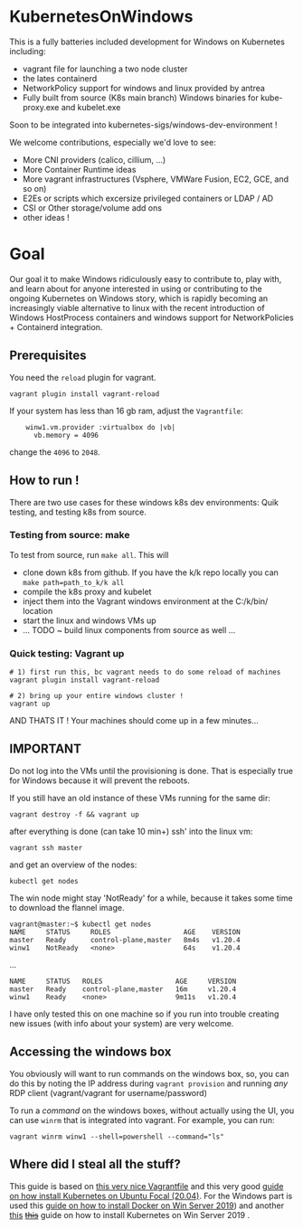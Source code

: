 # KubernetesOnWindows

This is a fully batteries included development for Windows on Kubernetes including:
- vagrant file for launching a two node cluster
- the lates containerd
- NetworkPolicy support for windows and linux provided by antrea
- Fully built from source (K8s main branch) Windows binaries for kube-proxy.exe and kubelet.exe

Soon to be integrated into kubernetes-sigs/windows-dev-environment !

We welcome contributions, especially we'd love to see:
- More CNI providers (calico, cillium, ...)
- More Container Runtime ideas
- More vagrant infrastructures (Vsphere, VMWare Fusion, EC2, GCE, and so on)
- E2Es or scripts which excersize privileged containers or LDAP / AD
- CSI or Other storage/volume add ons
- other ideas !

# Goal

Our goal it to make Windows ridiculously easy to contribute to, play with, and learn about for anyone interested
in using or contributing to the ongoing Kubernetes on Windows story, which is rapidly becoming an increasingly
viable alternative to linux with the recent introduction of Windows HostProcess containers and windows support for NetworkPolicies + Containerd integration.

## Prerequisites
You need the `reload` plugin for vagrant.
```
vagrant plugin install vagrant-reload
```

If your system has less than 16 gb ram, adjust the `Vagrantfile`:
```
    winw1.vm.provider :virtualbox do |vb|
      vb.memory = 4096
```
change the `4096` to `2048`.

## How to run !

There are two use cases for these windows k8s dev environments: Quik testing, and testing k8s from source.

### Testing from source: make

To test from source, run `make all`.  This will
- clone down k8s from github. If you have the k/k repo locally you can `make path=path_to_k/k all` 
- compile the k8s proxy and kubelet
- inject them into the Vagrant windows environment at the C:/k/bin/ location 
- start the linux and windows VMs up 
- ... TODO ~ build linux components from source as well ...

### Quick testing: Vagrant up

```
# 1) first run this, bc vagrant needs to do some reload of machines
vagrant plugin install vagrant-reload 

# 2) bring up your entire windows cluster ! 
vagrant up
```

AND THATS IT ! Your machines should come up in a few minutes...

## IMPORTANT
Do not log into the VMs until the provisioning is done. That is especially true for Windows because it will prevent the reboots.

If you still have an old instance of these VMs running for the same dir:
```
vagrant destroy -f && vagrant up
```
after everything is done (can take 10 min+) ssh' into the linux vm:
```
vagrant ssh master
```
and get an overview of the nodes:
```
kubectl get nodes
```
The win node might stay 'NotReady' for a while, because it takes some time to download the flannel image.
```
vagrant@master:~$ kubectl get nodes
NAME     STATUS     ROLES                  AGE    VERSION
master   Ready      control-plane,master   8m4s   v1.20.4
winw1    NotReady   <none>                 64s    v1.20.4
```
...
```
NAME     STATUS   ROLES                  AGE     VERSION
master   Ready    control-plane,master   16m     v1.20.4
winw1    Ready    <none>                 9m11s   v1.20.4
```

I have only tested this on one machine so if you run into trouble creating new issues (with info about your system) are very welcome. 

## Accessing the windows box

You obviously will want to run commands on the windows box, so, you can do this by noting the IP address during `vagrant provision` and running *any* RDP client (vagrant/vagrant for username/password)

To run a *command* on the windows boxes, without actually using the UI, you can use `winrm` that is integrated into vagrant.  For example, you can run:

```
vagrant winrm winw1 --shell=powershell --command="ls"
```

## Where did I steal all the stuff?

This guide is based on [this very nice Vagrantfile](https://gist.github.com/danielepolencic/ef4ddb763fd9a18bf2f1eaaa2e337544) and this very good [guide on how install Kubernetes on Ubuntu Focal (20.04)](https://github.com/mialeevs/kubernetes_installation). 
For the Windows part is used this [guide on how to install Docker on Win Server 2019](https://www.hostafrica.co.za/blog/new-technologies/how-to-install-docker-on-linux-and-windows/#win))  and another [this](https://kubernetes.io/docs/tasks/administer-cluster/kubeadm/adding-windows-nodes/) [~~this~~](https://www.hostafrica.co.za/blog/new-technologies/install-kubernetes-cluster-windows-server-worker-nodes/) guide on how to install Kubernetes on Win Server 2019 .
